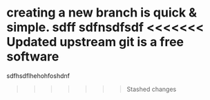 creating a new branch is quick & simple.
sdff
sdfnsdfsdf
<<<<<<< Updated upstream
git is a free software
=======
sdfhsdflhehohfoshdnf
>>>>>>> Stashed changes
